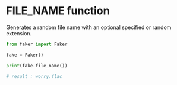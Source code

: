 # **FILE_NAME** function

Generates a random file name with an optional specified or random extension.

```py
from faker import Faker

fake = Faker()

print(fake.file_name())

# result : worry.flac
```
